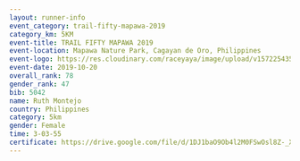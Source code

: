 ```yaml
---
layout: runner-info 
event_category: trail-fifty-mapawa-2019 
category_km: 5KM 
event-title: TRAIL FIFTY MAPAWA 2019  
event-location: Mapawa Nature Park, Cagayan de Oro, Philippines 
event-logo: https://res.cloudinary.com/raceyaya/image/upload/v1572254355/logo/trail-fifty-mapawa_fizjmb.jpg 
event-date: 2019-10-20 
overall_rank: 78
gender_rank: 47
bib: 5042
name: Ruth Montejo
country: Philippines
category: 5km
gender: Female
time: 3-03-55
certificate: https://drive.google.com/file/d/1DJ1baO9Ob4l2M0FSwOsl8Z-_XAJWqbIC/view?usp=sharing
---
```

